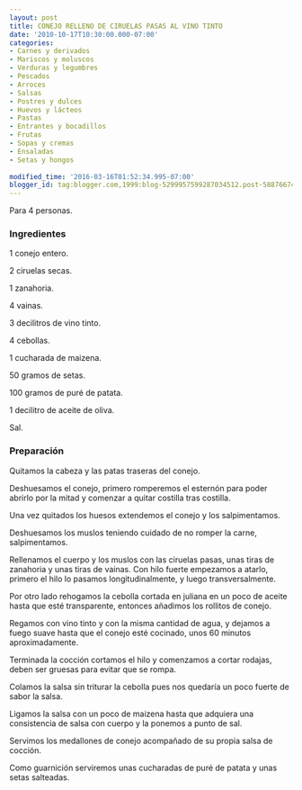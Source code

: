 ```yaml
---
layout: post
title: CONEJO RELLENO DE CIRUELAS PASAS AL VINO TINTO
date: '2010-10-17T10:30:00.000-07:00'
categories:
- Carnes y derivados
- Mariscos y moluscos
- Verduras y legumbres
- Pescados
- Arroces
- Salsas
- Postres y dulces
- Huevos y lácteos
- Pastas
- Entrantes y bocadillos
- Frutas
- Sopas y cremas
- Ensaladas
- Setas y hongos
 
modified_time: '2016-03-16T01:52:34.995-07:00'
blogger_id: tag:blogger.com,1999:blog-5299957599287034512.post-5887667408208266936
---
```


Para 4 personas.

<h3>Ingredientes</h3>

1 conejo entero.

2 ciruelas secas.

1 zanahoria.

4 vainas.

3 decilitros de vino tinto.

4 cebollas.

1 cucharada de maizena.

50 gramos de setas.

100 gramos de puré de patata.

1 decilitro de aceite de oliva.

Sal.

<h3>Preparación</h3>

Quitamos la cabeza y las patas traseras del conejo.

Deshuesamos el conejo, primero romperemos el esternón para poder abrirlo por la mitad y comenzar a quitar costilla tras costilla.

Una vez quitados los huesos extendemos el conejo y los salpimentamos.

Deshuesamos los muslos teniendo cuidado de no romper la carne, salpimentamos.

Rellenamos el cuerpo y los muslos con las ciruelas pasas, unas tiras de zanahoria y unas tiras de vainas. Con hilo fuerte empezamos a atarlo, primero el hilo lo pasamos longitudinalmente, y luego transversalmente.

Por otro lado rehogamos la cebolla cortada en juliana en un poco de aceite hasta que esté transparente, entonces añadimos los rollitos de conejo.

Regamos con vino tinto y con la misma cantidad de agua, y dejamos a fuego suave hasta que el conejo esté cocinado, unos 60 minutos aproximadamente.

Terminada la cocción cortamos el hilo y comenzamos a cortar rodajas, deben ser gruesas para evitar que se rompa.

Colamos la salsa sin triturar la cebolla pues nos quedaría un poco fuerte de sabor la salsa.

Ligamos la salsa con un poco de maizena hasta que adquiera una consistencia de salsa con cuerpo y la ponemos a punto de sal.

Servimos los medallones de conejo acompañado de su propia salsa de cocción.

Como guarnición serviremos unas cucharadas de puré de patata y unas setas salteadas.

